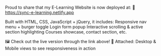 Proud to share that my E-Learning Website is now deployed at:
🔗 https://sync-e-learning.netlify.app

Built with HTML, CSS, JavaScript + jQuery, it includes:
Responsive nav menu + burger toggle
Login form popup
Interactive scrolling & active section highlighting
Courses showcase, contact section, etc.

🖼️ Check out the live version through the link above!
📸 Attached: Desktop & Mobile views to see responsiveness in action
